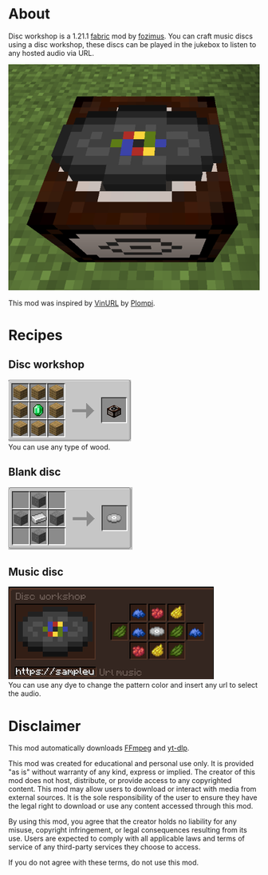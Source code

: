 # About
Disc workshop is a 1.21.1 [fabric](https://fabricmc.net/) mod by [fozimus](https://github.com/Fozimus/).
You can craft music discs using a disc workshop, these discs can be played in the jukebox to listen to any hosted audio via URL.

![Disc workshop](images/disc_workshop.png)

This mod was inspired by [VinURL](https://github.com/Plompi/VinURL) by [Plompi](https://github.com/Plompi).

# Recipes
## Disc workshop
![Discworkshop Recipe](images/disc_workshop_recipe.png)\
You can use any type of wood.

## Blank disc
![Blank Disc Recipe](images/blank_disc_recipe.png)

## Music disc
![Music Disc Recipe](images/music_disc_recipe.png)\
You can use any dye to change the pattern color and insert any url to select the audio.

# Disclaimer
This mod automatically downloads [FFmpeg](https://www.ffmpeg.org/) and [yt-dlp](https://github.com/yt-dlp/yt-dlp).

This mod was created for educational and personal use only. It is provided "as is" without warranty of any kind, express or implied. The creator of this mod does not host, distribute, or provide access to any copyrighted content. This mod may allow users to download or interact with media from external sources. It is the sole responsibility of the user to ensure they have the legal right to download or use any content accessed through this mod.

By using this mod, you agree that the creator holds no liability for any misuse, copyright infringement, or legal consequences resulting from its use. Users are expected to comply with all applicable laws and terms of service of any third-party services they choose to access.

If you do not agree with these terms, do not use this mod.
